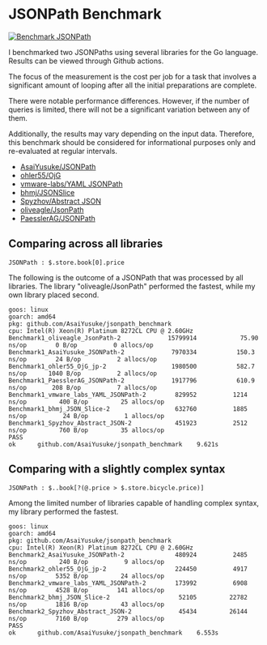 # JSONPath Benchmark

[![Benchmark JSONPath](https://github.com/AsaiYusuke/jsonpath-benchmark/actions/workflows/build.yml/badge.svg)](https://github.com/AsaiYusuke/jsonpath-benchmark/actions/workflows/build.yml)

I benchmarked two JSONPaths using several libraries for the Go language.
Results can be viewed through Github actions.

The focus of the measurement is the cost per job for a task that involves a significant amount of looping after all the initial preparations are complete.

There were notable performance differences.
However, if the number of queries is limited, there will not be a significant variation between any of them.

Additionally, the results may vary depending on the input data.
Therefore, this benchmark should be considered for informational purposes only and re-evaluated at regular intervals.

- [AsaiYusuke/JSONPath](https://github.com/AsaiYusuke/jsonpath)
- [ohler55/OjG](https://github.com/ohler55/ojg)
- [vmware-labs/YAML JSONPath](https://github.com/vmware-labs/yaml-jsonpath)
- [bhmj/JSONSlice](https://github.com/bhmj/jsonslice)
- [Spyzhov/Abstract JSON](https://github.com/spyzhov/ajson)
- [oliveagle/JsonPath](https://github.com/oliveagle/jsonpath)
- [PaesslerAG/JSONPath](https://github.com/PaesslerAG/jsonpath)

## Comparing across all libraries

```
JSONPath : $.store.book[0].price
```

The following is the outcome of a JSONPath that was processed by all libraries.
The library "oliveagle/JsonPath" performed the fastest, while my own library placed second.

```
goos: linux
goarch: amd64
pkg: github.com/AsaiYusuke/jsonpath_benchmark
cpu: Intel(R) Xeon(R) Platinum 8272CL CPU @ 2.60GHz
Benchmark1_oliveagle_JsonPath-2          	15799914	        75.90 ns/op	       0 B/op	       0 allocs/op
Benchmark1_AsaiYusuke_JSONPath-2         	 7970334	       150.3 ns/op	      24 B/op	       2 allocs/op
Benchmark1_ohler55_OjG_jp-2              	 1980500	       582.7 ns/op	    1040 B/op	       2 allocs/op
Benchmark1_PaesslerAG_JSONPath-2         	 1917796	       610.9 ns/op	     208 B/op	       7 allocs/op
Benchmark1_vmware_labs_YAML_JSONPath-2   	  829952	      1214 ns/op	     400 B/op	      25 allocs/op
Benchmark1_bhmj_JSON_Slice-2             	  632760	      1885 ns/op	      24 B/op	       1 allocs/op
Benchmark1_Spyzhov_Abstract_JSON-2       	  451923	      2512 ns/op	     760 B/op	      35 allocs/op
PASS
ok  	github.com/AsaiYusuke/jsonpath_benchmark	9.621s

```

## Comparing with a slightly complex syntax

```
JSONPath : $..book[?(@.price > $.store.bicycle.price)]
```

Among the limited number of libraries capable of handling complex syntax, my library performed the fastest.

```
goos: linux
goarch: amd64
pkg: github.com/AsaiYusuke/jsonpath_benchmark
cpu: Intel(R) Xeon(R) Platinum 8272CL CPU @ 2.60GHz
Benchmark2_AsaiYusuke_JSONPath-2         	  480924	      2485 ns/op	     240 B/op	       9 allocs/op
Benchmark2_ohler55_OjG_jp-2              	  224450	      4917 ns/op	    5352 B/op	      24 allocs/op
Benchmark2_vmware_labs_YAML_JSONPath-2   	  173992	      6908 ns/op	    4528 B/op	     141 allocs/op
Benchmark2_bhmj_JSON_Slice-2             	   52105	     22782 ns/op	    1816 B/op	      43 allocs/op
Benchmark2_Spyzhov_Abstract_JSON-2       	   45434	     26144 ns/op	    7160 B/op	     279 allocs/op
PASS
ok  	github.com/AsaiYusuke/jsonpath_benchmark	6.553s

```
